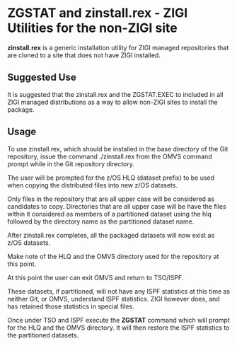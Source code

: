 # ZGSTAT and zinstall.rex - ZIGI Utilities for the non-ZIGI site

**zinstall.rex** is a generic installation utility for ZIGI managed
repositories that are cloned to a site that does not have ZIGI
installed.

## Suggested Use

It is suggested that the zinstall.rex and the ZGSTAT.EXEC to included in
all ZIGI managed distributions as a way to allow non-ZIGI sites to
install the package.

## Usage

To use zinstall.rex, which should be installed in the base
directory of the Git repository, issue the command ./zinstall.rex from
the OMVS command prompt while in the Git repository directory.

The user will be prompted for the z/OS HLQ (dataset prefix) to be
used when copying the distributed files into new z/OS datasets.

Only files in the repository that are all upper case will be considered
as candidates to copy. Directories that are all upper case will be
have the files within it considered as members of a partitioned dataset
using the hlq followed by the directory name as the partitioned dataset
name.

After zinstall.rex completes, all the packaged datasets will now exist
as z/OS datasets.

Make note of the HLQ and the OMVS directory used for the repository at
this point.

At this point the user can exit OMVS and return to TSO/ISPF.

These datasets, if partitioned, will not have any ISPF statistics at
this time as neither Git, or OMVS, understand ISPF statistics. ZIGI
however does, and has retained those statistics in special files.

Once under TSO and ISPF execute the **ZGSTAT** command which will prompt
for the HLQ and the OMVS directory. It will then restore the ISPF
statistics to the partitioned datasets.
